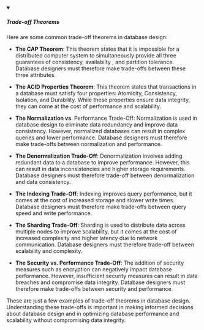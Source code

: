 <!-- https://brandfolder.com/workbench/extract-text-from-image -->
<!-- ![abstract-factory](/img/interviews/design-system/abstract-factory.svg) -->

<details open>
<summary><h5>Trade-off Theorems</h5></summary>

Here are some common trade-off theorems in database design:

- **The CAP Theorem**: This theorem states that it is impossible for a distributed computer system to simultaneously provide all three guarantees of consistency, availabilty , and partition tolerance. Database designers must therefore make trade-offs between these three attributes.

- **The ACID Properties Theorem**: This theorem states that transactions in a database must satisfy four properties: Atomicity, Consistency, Isolation, and Durability. While these properties ensure data integrity, they can come at the cost of performance and scalability.

- **The Normalization vs**. Performance Trade-Off: Normalization is used in database design to eliminate data redundancy and improve data consistency. However, normalized databases can result in complex queries and lower performance. Database designers must therefore make trade-offs between normalization and performance.

- **The Denormalization Trade-Off**: Denormalization involves adding redundant data to a database to improve performance. However, this can result in data inconsistencies and higher storage requirements. Database designers must therefore trade-off between denormalization and data consistency.

- **The Indexing Trade-Off**: Indexing improves query performance, but it comes at the cost of increased storage and slower write times. Database designers must therefore make trade-offs between query speed and write performance.

- **The Sharding Trade-Off**: Sharding is used to distribute data across multiple nodes to improve scalability, but it comes at the cost of increased complexity and higher latency due to network communication. Database designers must therefore trade-off between scalability and complexity.

- **The Security vs. Performance Trade-Off**: The addition of security measures such as encryption can negatively impact database performance. However, insufficient security measures can result in data breaches and compromise data integrity. Database designers must therefore make trade-offs between security and performance.

These are just a few examples of trade-off theorems in database design. Understanding these trade-offs is important in making informed decisions about database design and in optimizing database performance and scalability without compromising data integrity.

</details>
